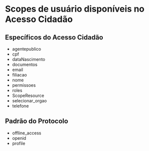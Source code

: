 # Scopes de usuário disponíveis no Acesso Cidadão

## Específicos do Acesso Cidadão

* agentepublico
* cpf
* dataNascimento
* documentos
* email
* filiacao
* nome
* permissoes
* roles
* ScopeResource
* selecionar_orgao
* telefone

## Padrão do Protocolo

* offline_access
* openid
* profile

